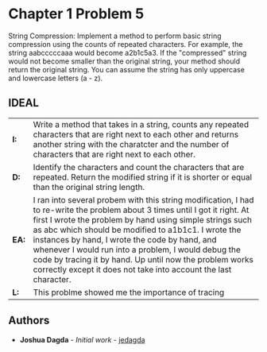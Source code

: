 # Chapter 1 Problem 5

String Compression: Implement a method to perform basic string compression using the counts
of repeated characters. For example, the string aabcccccaaa would become a2b1c5a3. If the
"compressed" string would not become smaller than the original string, your method should return
the original string. You can assume the string has only uppercase and lowercase letters (a - z).

## IDEAL 
 <table style="width:100%">
  <tr>
    <td><B>I:</B></td>
   <td>Write a method that takes in a string, counts any repeated characters that are right next to each other and returns another string with the charatcter and the number of characters that are right next to each other. </td>
    <tr>
    <td><B>D:</B></td>
    <td>Identify the characters and count the characters that are repeated. Return the modified string if it is shorter or equal than the original string length.</td>
  </tr>
  <tr>
    <td><B>EA:</B></td>
    <td>I ran into several probem with this string modification, I had to re-write the problem about 3 times until I got it right. At first I wrote the problem by hand using simple strings such as abc which should be modified to a1b1c1. I wrote the instances by hand, I wrote the code by hand, and whenever I would run into a problem, I would debug the code by tracing it by hand. Up until now the problem works correctly except it does not take into account the last character. </td>
  </tr>
  <tr>
    <td><B>L:</B></td>
    <td>This problme showed me the importance of tracing</td>
  </tr>
</table> 

## Authors

* **Joshua Dagda** - *Initial work* - [jedagda](https://github.com/jedagda)


